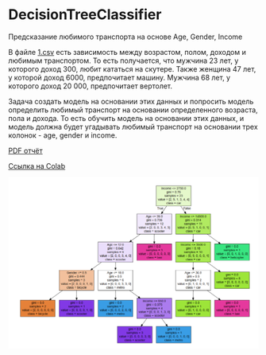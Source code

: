 # DecisionTreeClassifier
Предсказание любимого транспорта на основе Age, Gender, Income

В файле [1.csv](./1.csv) есть зависимость между возрастом, полом, доходом и любимым транспортом. То есть получается, что мужчина 23 лет,
у которого доход 300, любит кататься на скутере. Также женщина 47 лет, у которой доход 6000, предпочитает машину. Мужчина 68 лет, у которого доход
20 000, предпочитает вертолет. 

Задача создать модель на основании этих данных и попросить
модель определить любимый транспорт на основании определенного возраста,
пола и дохода. То есть обучить модель на основании этих данных, и модель
должна будет угадывать любимый транспорт на основании трех колонок - age,
gender и income.
 
[PDF отчёт](./Colab.pdf)

[Ссылка на Colab](https://colab.research.google.com/drive/1q8JXOH7-xtQr9VGaMK8G26EeQTToPxZk?usp=sharing)

![App Screenshot](./tree.png)
